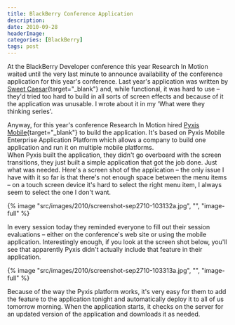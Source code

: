 ```yaml
---
title: BlackBerry Conference Application
description: 
date: 2010-09-28
headerImage: 
categories: [BlackBerry]
tags: post
---
```


At the BlackBerry Developer conference this year Research In Motion waited until the very last minute to announce availability of the conference application for this year's conference. Last year's application was written by [Sweet Caesar](https://www.sweetcaesar.com/){target="_blank"} and, while functional, it was hard to use – they'd tried too hard to build in all sorts of screen effects and because of it the application was unusable. I wrote about it in my 'What were they thinking series'.

Anyway, for this year's conference Research In Motion hired [Pyxis Mobile](https://pyxismobile.com/){target="_blank"} to build the application. It's based on Pyxis Mobile Enterprise Application Platform which allows a company to build one application and run it on multiple mobile platforms.  
When Pyxis built the application, they didn't go overboard with the screen transitions, they just built a simple application that got the job done. Just what was needed. Here's a screen shot of the application – the only issue I have with it so far is that there's not enough space between the menu items – on a touch screen device it's hard to select the right menu item, I always seem to select the one I don't want.

{% image "src/images/2010/screenshot-sep2710-103132a.jpg", "", "image-full" %}

In every session today they reminded everyone to fill out their session evaluations – either on the conference's web site or using the mobile application. Interestingly enough, if you look at the screen shot below, you'll see that apparently Pyxis didn't actually include that feature in their application.

{% image "src/images/2010/screenshot-sep2710-103313a.jpg", "", "image-full" %}

Because of the way the Pyxis platform works, it's very easy for them to add the feature to the application tonight and automatically deploy it to all of us tomorrow morning. When the application starts, it checks on the server for an updated version of the application and downloads it as needed.